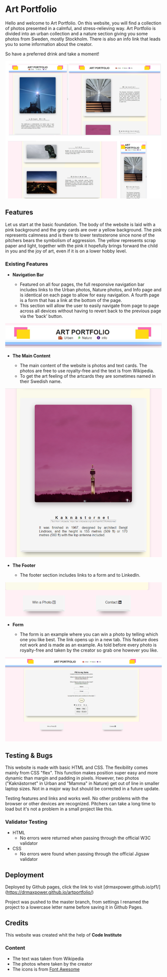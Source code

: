 # Art Portfolio


Hello and welcome to Art Portfolio. On this website, you will find a collection of photos presented in a calmful, and stress-relieving way. 
Art Portfolio is divided into an urban collection and a nature section giving you some photos from Sweden, mostly Stockholm. There is also an info link that leads you to some information about the creator. 

So have a preferred drink and take a moment!  

![Responsice Mockup](/assets/image/md_image/pf1_responsive_design.jpg "Responsive Design")

## Features 

Let us start at the basic foundation. The body of the website is laid with a pink background and the grey cards are over a yellow background. The pink represents calmness and is there to lower testosterone since none of the pitchers bears the symbolism of aggression. The yellow represents scrap paper and light, together with the pink it hopefully brings forward the child in you and the joy of art, even if it is on a lower hobby level.  


### Existing Features

- __Navigation Bar__


  - Featured on all four pages, the full responsive navigation bar includes links to the Urban photos, Nature photos, and Info page and is identical on each page to allow for easy navigation. A fourth page is a form that has a link at the bottom of the page.
  - This section will allow the user to easily navigate from page to page across all devices without having to revert back to the previous page via the ‘back’ button. 

![Nav Bar](/assets/image/md_image/nav_bar.png "Top Menu")

- __The Main Content__

  - The main content of the website is photos and text cards. The photos are free to use royalty-free and the text is from Wikipedia. 
  - To get the art feeling of the artcards they are sometimes named in their Swedish name. 

![Card](/assets/image/md_image/card.png "Card With Pitcher & Text")


- __The Footer__ 

  - The footer section includes links to a form and to LinkedIn.

![Footer](/assets/image/md_image/footer.png "Footer")

- __Form__

  - The form is an example where you can win a photo by telling which one you like best. The link opens up in a new tab. This feature does not work and is made as an example. As told before every photo is royalty-free and taken by the creator so grab one however you like.  
  

![Form](/assets/image/md_image/form.png)

## Testing & Bugs

This website is made with basic HTML and CSS. The flexibility comes mainly from CSS "flex". This function makes position super easy and more dynamic than margin and padding in pixels. However, two photos ("Kaknästornet" in Urban and "Mamma" in Nature) get out of line in smaller laptop sizes. Not in a major way but should be corrected in a future update. 

Testing features and links and works well. No other problems with the browser or other devices are recognized. 
Pitchers can take a long time to load but it's not a problem in a small project like this. 


### Validator Testing 

- HTML
  - No errors were returned when passing through the official W3C validator
- CSS
  - No errors were found when passing through the official Jigsaw validator



## Deployment

Deployed by Github pages, click the link to visit [drmaxpower.github.io/pf1/] (https://drmaxpower.github.io/artportfolio/)

Project was pushed to the master branch, from settings I renamed the project to a lowercase letter name before saving it in Github Pages. 



## Credits 

This website was created whit the help of **Code Institute**

### Content 

- The text was taken from Wikipedia
- The photos where taken by the creator
- The icons is from [Font Awesome](https://fontawesome.com/)


